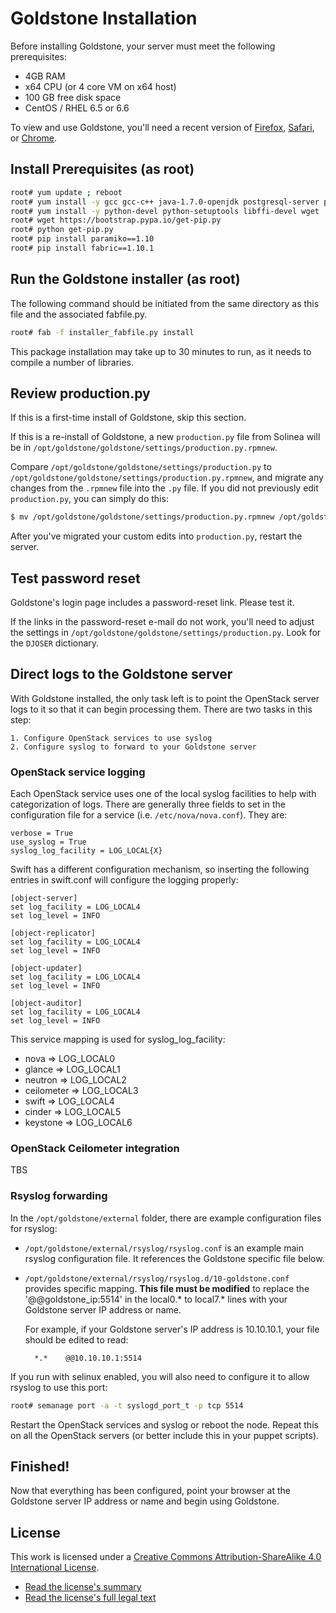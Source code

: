 # Goldstone Installation

Before installing Goldstone, your server must meet the following prerequisites:

* 4GB RAM
* x64 CPU (or 4 core VM on x64 host)
* 100 GB free disk space
* CentOS / RHEL 6.5 or 6.6

To view and use Goldstone, you'll need a recent version of [Firefox](https://www.mozilla.org/en-US/firefox/products/), [Safari](https://www.apple.com/safari/), or [Chrome](https://www.google.com/intl/en-US/chrome/browser).

## Install Prerequisites (as root)

```bash
root# yum update ; reboot
root# yum install -y gcc gcc-c++ java-1.7.0-openjdk postgresql-server postgresql-devel git
root# yum install -y python-devel python-setuptools libffi-devel wget
root# wget https://bootstrap.pypa.io/get-pip.py
root# python get-pip.py
root# pip install paramiko==1.10
root# pip install fabric==1.10.1    
```

## Run the Goldstone installer (as root)

The following command should be initiated from the same directory as this file and the associated fabfile.py.

```bash
root# fab -f installer_fabfile.py install
```

This package installation may take up to 30 minutes to run, as it needs to compile a number of libraries.


## Review production.py

If this is a first-time install of Goldstone, skip this section.

If this is a re-install of Goldstone, a new `production.py` file from Solinea will be in
`/opt/goldstone/goldstone/settings/production.py.rpmnew`.

Compare `/opt/goldstone/goldstone/settings/production.py` to
`/opt/goldstone/goldstone/settings/production.py.rpmnew`, and migrate any changes from the `.rpmnew` file into the `.py` file. If you did not previously edit `production.py`, you can simply do this:

```bash
$ mv /opt/goldstone/goldstone/settings/production.py.rpmnew /opt/goldstone/goldstone/settings.production.py.
```

After you've migrated your custom edits into `production.py`, restart the server.


## Test password reset

Goldstone's login page includes a password-reset link. Please test it.

If the links in the password-reset e-mail do not work, you'll need to adjust the settings in `/opt/goldstone/goldstone/settings/production.py`. Look for the `DJOSER` dictionary.


## Direct logs to the Goldstone server

With Goldstone installed, the only task left is to point the OpenStack server logs to it so that it can begin processing them. There are two tasks in this step:

    1. Configure OpenStack services to use syslog
    2. Configure syslog to forward to your Goldstone server


### OpenStack service logging

Each OpenStack service uses one of the local syslog facilities to help with categorization of logs.  There are generally three fields to set in the configuration file for a service (i.e. `/etc/nova/nova.conf`).  They are:

    verbose = True
    use_syslog = True
    syslog_log_facility = LOG_LOCAL{X}

Swift has a different configuration mechanism, so inserting the following entries in swift.conf will configure the logging properly:

    [object-server]
    set log_facility = LOG_LOCAL4
    set log_level = INFO

    [object-replicator]
    set log_facility = LOG_LOCAL4
    set log_level = INFO

    [object-updater]
    set log_facility = LOG_LOCAL4
    set log_level = INFO

    [object-auditor]
    set log_facility = LOG_LOCAL4
    set log_level = INFO

This service mapping is used for syslog_log_facility:

* nova => LOG_LOCAL0
* glance => LOG_LOCAL1
* neutron => LOG_LOCAL2
* ceilometer => LOG_LOCAL3
* swift => LOG_LOCAL4
* cinder => LOG_LOCAL5
* keystone => LOG_LOCAL6


### OpenStack Ceilometer integration

TBS

### Rsyslog forwarding

In the `/opt/goldstone/external` folder, there are example configuration files for rsyslog:

* `/opt/goldstone/external/rsyslog/rsyslog.conf` is an example main rsyslog configuration file. It references the Goldstone specific file below.
* `/opt/goldstone/external/rsyslog/rsyslog.d/10-goldstone.conf` provides specific mapping. **This file must be modified** to replace the '@@goldstone_ip:5514' in the local0.* to local7.* lines with your Goldstone server IP address or name.

    For example, if your Goldstone server's IP address is 10.10.10.1, your file should be edited to read:

        *.*    @@10.10.10.1:5514    

If you run with selinux enabled, you will also need to configure it to allow rsyslog to use this port:

```bash
root# semanage port -a -t syslogd_port_t -p tcp 5514
```

Restart the OpenStack services and syslog or reboot the node. Repeat this on all the OpenStack servers (or better include this in your puppet scripts).


## Finished!

Now that everything has been configured, point your browser at the Goldstone server IP address or name and begin using Goldstone.


## License

This work is licensed under a [Creative Commons Attribution-ShareAlike 4.0 International License](http://creativecommons.org/licenses/by-sa/4.0/).

* [Read the license's summary](http://creativecommons.org/licenses/by-sa/4.0/)
* [Read the license's full legal text](http://creativecommons.org/licenses/by-sa/4.0/legalcode)
